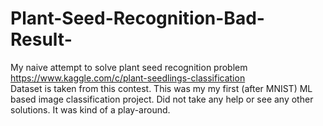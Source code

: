 # Plant-Seed-Recognition-Bad-Result-
My naive attempt to solve plant seed recognition problem
<br/>https://www.kaggle.com/c/plant-seedlings-classification
<br/>Dataset is taken from this contest. This was my my first (after MNIST) ML based image classification project. Did not take any help or see any other solutions. It was kind of a play-around.
